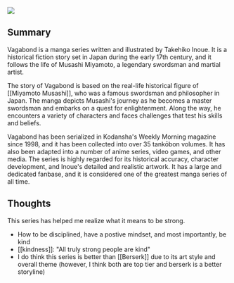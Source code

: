 ![](https://p4.wallpaperbetter.com/wallpaper/229/581/150/manga-anime-musashi-miyamoto-musashi-hd-wallpaper-preview.jpg)

## Summary
Vagabond is a manga series written and illustrated by Takehiko Inoue. It is a historical fiction story set in Japan during the early 17th century, and it follows the life of Musashi Miyamoto, a legendary swordsman and martial artist.

The story of Vagabond is based on the real-life historical figure of [[Miyamoto Musashi]], who was a famous swordsman and philosopher in Japan. The manga depicts Musashi's journey as he becomes a master swordsman and embarks on a quest for enlightenment. Along the way, he encounters a variety of characters and faces challenges that test his skills and beliefs.

Vagabond has been serialized in Kodansha's Weekly Morning magazine since 1998, and it has been collected into over 35 tankōbon volumes. It has also been adapted into a number of anime series, video games, and other media. The series is highly regarded for its historical accuracy, character development, and Inoue's detailed and realistic artwork. It has a large and dedicated fanbase, and it is considered one of the greatest manga series of all time.

## Thoughts
This series has helped me realize what it means to be strong.
- How to be disciplined, have a postive mindset, and most importantly, be kind
- [[kindness]]: "All truly strong people are kind"
- I do think this series is better than [[Berserk]] due to its art style and overall theme (however, I think both are top tier and berserk is a better storyline)


